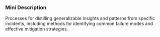 ### Mini Description

Processes for distilling generalizable insights and patterns from specific incidents, including methods for identifying common failure modes and effective mitigation strategies.
